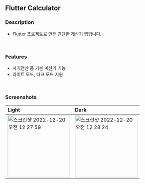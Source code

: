 ## Flutter Calculator

### Description

- Flutter 프로젝트로 만든 간단한 계산기 앱입니다.
<br>

### Features

- 사칙연산 등 기본 계산기 기능
- 라이트 모드, 다크 모드 지원
<br>

### Screenshots

| Light                                                                                                                                                                          | Dark                                                                                                                                                                           |
| :----------------------------------------------------------------------------------------------------------------------------------------------------------------------------- | :----------------------------------------------------------------------------------------------------------------------------------------------------------------------------- |
| <img width="200" alt="스크린샷 2022-12-20 오전 12 27 59" src="https://user-images.githubusercontent.com/73919235/208461127-1cfb44e5-a230-4e9c-88e9-d4b47422ff78.png"> | <img width="200" alt="스크린샷 2022-12-20 오전 12 28 24" src="https://user-images.githubusercontent.com/73919235/208461168-d1185210-cb08-4f90-ae98-107d76a5cd48.png"> |
<br>
